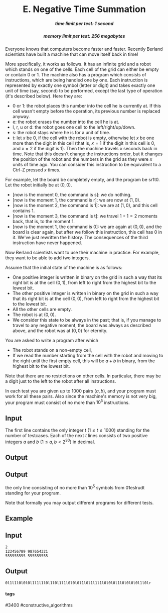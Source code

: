 <h1 style='text-align: center;'> E. Negative Time Summation</h1>

<h5 style='text-align: center;'>time limit per test: 1 second</h5>
<h5 style='text-align: center;'>memory limit per test: 256 megabytes</h5>

Everyone knows that computers become faster and faster. Recently Berland scientists have built a machine that can move itself back in time!

More specifically, it works as follows. It has an infinite grid and a robot which stands on one of the cells. Each cell of the grid can either be empty or contain 0 or 1. The machine also has a program which consists of instructions, which are being handled one by one. Each instruction is represented by exactly one symbol (letter or digit) and takes exactly one unit of time (say, second) to be performed, except the last type of operation (it's described below). Here they are:

* 0 or 1: the robot places this number into the cell he is currently at. If this cell wasn't empty before the operation, its previous number is replaced anyway.
* e: the robot erases the number into the cell he is at.
* l, r, u or d: the robot goes one cell to the left/right/up/down.
* s: the robot stays where he is for a unit of time.
* t: let $x$ be $0$, if the cell with the robot is empty, otherwise let $x$ be one more than the digit in this cell (that is, $x = 1$ if the digit in this cell is $0$, and $x = 2$ if the digit is $1$). Then the machine travels $x$ seconds back in time. Note that this doesn't change the instructions order, but it changes the position of the robot and the numbers in the grid as they were $x$ units of time ago. You can consider this instruction to be equivalent to a Ctrl-Z pressed $x$ times.

For example, let the board be completely empty, and the program be sr1t0. Let the robot initially be at $(0, 0)$.

* [now is the moment $0$, the command is s]: we do nothing.
* [now is the moment $1$, the command is r]: we are now at $(1, 0)$.
* [now is the moment $2$, the command is 1]: we are at $(1, 0)$, and this cell contains $1$.
* [now is the moment $3$, the command is t]: we travel $1 + 1 = 2$ moments back, that is, to the moment $1$.
* [now is the moment $1$, the command is 0]: we are again at $(0, 0)$, and the board is clear again, but after we follow this instruction, this cell has $0$ in it. We've just rewritten the history. The consequences of the third instruction have never happened.

Now Berland scientists want to use their machine in practice. For example, they want to be able to add two integers.

Assume that the initial state of the machine is as follows:

* One positive integer is written in binary on the grid in such a way that its right bit is at the cell $(0, 1)$, from left to right from the highest bit to the lowest bit.
* The other positive integer is written in binary on the grid in such a way that its right bit is at the cell $(0, 0)$, from left to right from the highest bit to the lowest bit.
* All the other cells are empty.
* The robot is at $(0, 0)$.
* We consider this state to be always in the past; that is, if you manage to travel to any negative moment, the board was always as described above, and the robot was at $(0, 0)$ for eternity.

You are asked to write a program after which

* The robot stands on a non-empty cell,
* If we read the number starting from the cell with the robot and moving to the right until the first empty cell, this will be $a + b$ in binary, from the highest bit to the lowest bit.

Note that there are no restrictions on other cells. In particular, there may be a digit just to the left to the robot after all instructions.

In each test you are given up to $1000$ pairs $(a, b)$, and your program must work for all these pairs. Also since the machine's memory is not very big, your program must consist of no more than $10^5$ instructions.

## Input

The first line contains the only integer $t$ ($1\le t\le 1000$) standing for the number of testcases. Each of the next $t$ lines consists of two positive integers $a$ and $b$ ($1\le a, b < 2^{30}$) in decimal.

## Output

## Output

 the only line consisting of no more than $10^5$ symbols from 01eslrudt standing for your program.

Note that formally you may output different programs for different tests.

## Example

## Input


```
2  
123456789 987654321  
555555555 555555555  

```
## Output


```
0l1l1l0l0l0l1l1l1l0l1l0l1l1l0l0l0l1l0l1l1l1l0l0l0l1l0l0l0l0l1l0lr  

```


#### tags 

#3400 #constructive_algorithms 